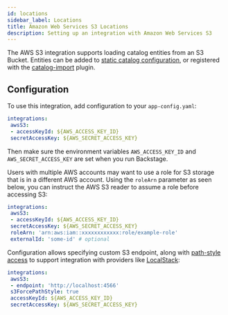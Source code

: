 ```yaml
---
id: locations
sidebar_label: Locations
title: Amazon Web Services S3 Locations
description: Setting up an integration with Amazon Web Services S3
---
```


The AWS S3 integration supports loading catalog entities from an S3 Bucket.
Entities can be added to
[static catalog configuration](../../features/software-catalog/configuration.md),
or registered with the
[catalog-import](https://github.com/backstage/backstage/tree/master/plugins/catalog-import)
plugin.

## Configuration

To use this integration, add configuration to your `app-config.yaml`:

```yaml
integrations:
 awsS3:
 - accessKeyId: ${AWS_ACCESS_KEY_ID}
 secretAccessKey: ${AWS_SECRET_ACCESS_KEY}
```

Then make sure the environment variables `AWS_ACCESS_KEY_ID` and
`AWS_SECRET_ACCESS_KEY` are set when you run Backstage.

Users with multiple AWS accounts may want to use a role for S3 storage that is
in a different AWS account. Using the `roleArn` parameter as seen below, you can
instruct the AWS S3 reader to assume a role before accessing S3:

```yaml
integrations:
 awsS3:
 - accessKeyId: ${AWS_ACCESS_KEY_ID}
 secretAccessKey: ${AWS_SECRET_ACCESS_KEY}
 roleArn: 'arn:aws:iam::xxxxxxxxxxxx:role/example-role'
 externalId: 'some-id' # optional
```

Configuration allows specifying custom S3 endpoint, along with
[path-style access](https://docs.aws.amazon.com/AmazonS3/latest/userguide/VirtualHosting.html)
to support integration with providers like
[LocalStack](https://github.com/localstack/localstack):

```yaml
integrations:
 awsS3:
 - endpoint: 'http://localhost:4566'
 s3ForcePathStyle: true
 accessKeyId: ${AWS_ACCESS_KEY_ID}
 secretAccessKey: ${AWS_SECRET_ACCESS_KEY}
```

